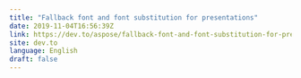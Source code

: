 ```yaml
---
title: "Fallback font and font substitution for presentations"
date: 2019-11-04T16:56:39Z
link: https://dev.to/aspose/fallback-font-and-font-substitution-for-presentations-173o?utm_medium=RSS&utm_source=news.12bit.vn
site: dev.to
language: English
draft: false
---
```

